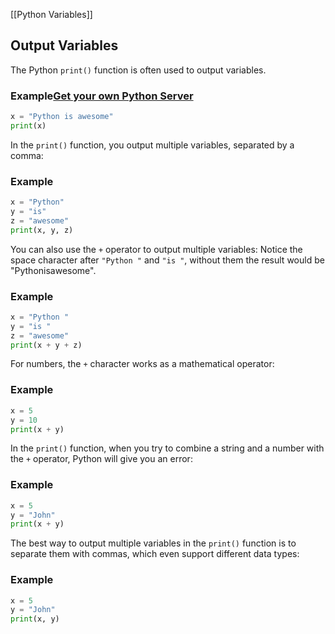 [[Python Variables]]

## Output Variables

The Python `print()` function is often used to output variables.

### Example[Get your own Python Server](https://www.w3schools.com/python/python_server.asp "W3Schools Spaces")

```python
x = "Python is awesome"  
print(x)
```

In the `print()` function, you output multiple variables, separated by a comma:
### Example

```python
x = "Python"  
y = "is"  
z = "awesome"  
print(x, y, z)
```

You can also use the `+` operator to output multiple variables:
Notice the space character after `"Python "` and `"is "`, without them the result would be "Pythonisawesome".
### Example

```python
x = "Python "  
y = "is "  
z = "awesome"  
print(x + y + z)
```

For numbers, the `+` character works as a mathematical operator:

### Example

```python
x = 5  
y = 10  
print(x + y)
```

In the `print()` function, when you try to combine a string and a number with the `+` operator, Python will give you an error:

### Example
```python
x = 5  
y = "John"  
print(x + y)
```

The best way to output multiple variables in the `print()` function is to separate them with commas, which even support different data types:

### Example
```python
x = 5  
y = "John"  
print(x, y)
```


